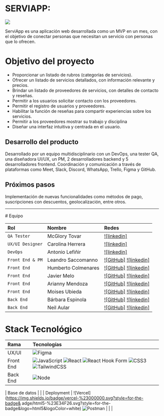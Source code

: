  # SERVIAPP:
<img src="https://res.cloudinary.com/dq9icw8vb/image/upload/v1709388024/mczmuz3tirvjkm1cvtjg.png" />
<p>ServiApp es una aplicación web desarrollada como un MVP en un mes, con el objetivo de conectar personas que necesitan un servicio con personas que lo ofrecen.</p>

# Objetivo del proyecto 
<ul>
<li>Proporcionar un listado de rubros (categorías de servicios).</li>
<li>Ofrecer un listado de servicios detallados, con información relevante y precios.</li>
<li>Brindar un listado de proveedores de servicios, con detalles de contacto y reseñas.</li>
<li>Permitir a los usuarios solicitar contacto con los proveedores.</li>
<li>Permitir el registro de usuarios y proveedores.</li>
<li>Habilitar la función de reseñas para compartir experiencias sobre los servicios.</li>
<li>Permitir a los proveedores mostrar su trabajo y disciplina</li>
<li>Diseñar una interfaz intuitiva y centrada en el usuario.</li>
</ul>

## Desarrollo del producto 

Desarrollado por un equipo multidisciplinario con un DevOps, una tester QA, una diseñadora UI/UX, un PM, 2 desarrolladores backend y 5 desarrolladores frontend.
Coordinación y comunicación a través de plataformas como Meet, Slack, Discord, WhatsApp, Trello, Figma y GitHub.

## Próximos pasos 

Implementación de nuevas funcionalidades como métodos de pago, suscripciones con descuentos, geolocalización, entre otros.

<hr/>
# Equipo

| Rol               | Nombre               | Redes                                                                                                                             |
| :---------------- | :------------------- | :-------------------------------------------------------------------------------------------------------------------------------- |
| `QA Tester`         | McGlory Tovar | [![linkedin]](https://www.linkedin.com/in/mcglorytovar-t3st3rqa/)                                    |
| `UX/UI Designer`  | Carolina Herrera  |  [![linkedin]](https://www.linkedin.com)           |
| `DevOps`  | Antonio Lefiñir  |  [![linkedin]](https://uy.linkedin.com/in/alefinir)           |
| `Front End & PM`      |  Leandro Saccomanno| [![GitHub]](https://github.com/lerkor-online) [![linkedin]](https://www.linkedin.com/in/lerkor-dev/)       |
| `Front End`       | Humberto Colmenares | [![GitHub]](github.com/colmenareshr) [![linkedin]](https://linkedin.com/in/humbertocolmenares)                  |
| `Front End`       | Javier Melo  | [![GitHub]](https://github.com/javiermelom) [![linkedin]](https://linkedin.com/in/humbertocolmenares)                  |
| `Front End`       | Arianny Mendoza  | [![GitHub]](https://www.github.com/ariannymm) [![linkedin]](https://www.linkedin.com/in/ariannymm)                 |
| `Front End`       | Moises Ubieda | [![GitHub]](https://github.com/MoiUbieda) [![linkedin]](https://ar.linkedin.com/in/moises-ubieda-9743b82a3)            |
| `Back End`        | Bárbara Espinola      | [![GitHub]](https://github.com/BaEsp1) [![linkedin]](https://www.linkedin.com/in/baesp/)                       |
| `Back End`        | Neil Aular        | [![GitHub]](https://github.com/NxL22) [![linkedin]](https://www.linkedin.com/in/neil-aular/)                       |

# Stack Tecnológico 

| Rama          | Tecnologías             |
| :------------ | :---------------------------------------------------------------------------------------------------------------------------------------------------------------------------------------------------------------------------------------------------------------------------------------------------------------------------------------------------------------------------------------------------------------------------------------------------------------------------------------------------------------------------------------------------------------------------------------------------------------------------------------------------------------------------------------------------------------------------- |
| UX/UI         | ![Figma](https://img.shields.io/badge/figma-%23F24E1E.svg?style=for-the-badge&logo=figma&logoColor=white)          |
| Front End     | ![JavaScript](https://img.shields.io/badge/javascript-%23323330.svg?style=for-the-badge&logo=javascript&logoColor=%23F7DF1E) ![React](https://img.shields.io/badge/react-%2320232a.svg?style=for-the-badge&logo=react&logoColor=%2361DAFB) ![React Hook Form](https://img.shields.io/badge/React%20Hook%20Form-%23EC5990.svg?style=for-the-badge&logo=reacthookform&logoColor=white) ![CSS3](https://img.shields.io/badge/css3-%231572B6.svg?style=for-the-badge&logo=css3&logoColor=white) ![TailwindCSS](https://img.shields.io/badge/tailwindcss-%2338B2AC.svg?style=for-the-badge&logo=tailwind-css&logoColor=white) |
| Back End      | ![Node]()          |

| Base de datos |                                                                                                                                                                |
| Deployment    | ![Vercel](https://img.shields.io/badge/vercel-%23000000.svg?style=for-the-badge&
adge/html5-%23E34F26.svg?style=for-the-badge&logo=html5&logoColor=white) ![Postman](https://img.shields.io/badge/Postman-FF6C37?style=for-the-badge&logo=postman&logoColor=white) |
|               |
